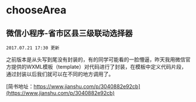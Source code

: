 # chooseArea
## 微信小程序-省市区县三级联动选择器
```2017.07.21 17:30 更新```

之前版本是从头写到尾没有封装的，有的同学可能看的一脸懵逼，昨天我用微信官方提供的WXML模板（template）对代码进行了封装，在模板中定义代码片段，通过封装以后我们就可以在不同的地方调用了。

[简书地址：https://www.jianshu.com/p/3040882e92cb](https://www.jianshu.com/p/3040882e92cb)

